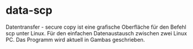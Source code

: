 # data-scp
Datentransfer - secure copy ist eine grafische Oberfläche 
für den Befehl scp unter Linux. Für den einfachen 
Datenaustausch zwischen zwei Linux PC.
Das Programm wird aktuell in Gambas geschrieben.
